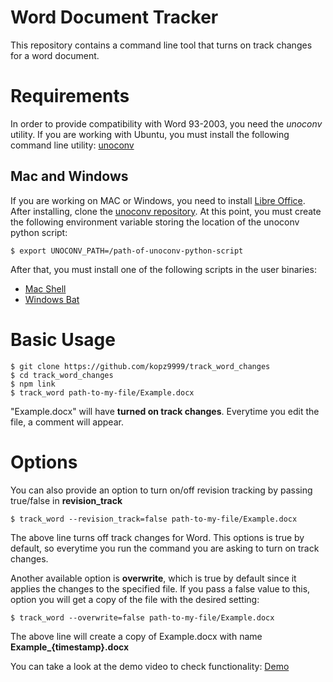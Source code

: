 # Word Document Tracker

This repository contains a command line tool that turns on track changes for a word document.

# Requirements

In order to provide compatibility with Word 93-2003, you need the *unoconv* utility. If you are working with Ubuntu, you must install the following command line utility: [unoconv](https://apps.ubuntu.com/cat/applications/unoconv)

## Mac and Windows

If you are working on MAC or Windows, you need to install [Libre Office](https://www.libreoffice.org). After installing, clone the [unoconv repository](https://github.com/dagwieers/unoconv). At this point, you must create the following environment variable storing the location of the unoconv python script: 

```
$ export UNOCONV_PATH=/path-of-unoconv-python-script
```

After that, you must install one of the following scripts in the user binaries:
- [Mac Shell](shell/unoconv.sh)
- [Windows Bat](shell/unoconv.bat)

# Basic Usage

```
$ git clone https://github.com/kopz9999/track_word_changes
$ cd track_word_changes
$ npm link
$ track_word path-to-my-file/Example.docx
```

"Example.docx" will have **turned on track changes**. Everytime you edit the file, a comment will appear.

# Options

You can also provide an option to turn on/off revision tracking by passing true/false in **revision_track**

```
$ track_word --revision_track=false path-to-my-file/Example.docx
```

The above line turns off track changes for Word. This options is true by default, so everytime you run the command you are asking to turn on track changes.

Another available option is **overwrite**, which is true by default since it applies the changes to the specified file. If you pass a false value to this, option you will get a copy of the file with the desired setting:

```
$ track_word --overwrite=false path-to-my-file/Example.docx
```

The above line will create a copy of Example.docx with name **Example_{timestamp}.docx**

You can take a look at the demo video to check functionality: [Demo](https://www.dropbox.com/s/523c3osmtj66zqf/Demo.mov?dl=0)